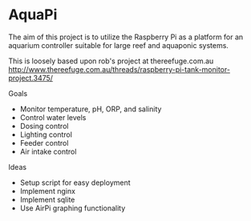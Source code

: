 AquaPi
======

The aim of this project is to utilize the Raspberry Pi as
a platform for an aquarium controller suitable for large
reef and aquaponic systems.

This is loosely based upon rob's project at thereefuge.com.au
http://www.thereefuge.com.au/threads/raspberry-pi-tank-monitor-project.3475/

Goals
  * Monitor temperature, pH, ORP, and salinity
  * Control water levels
  * Dosing control
  * Lighting control
  * Feeder control
  * Air intake control

Ideas
  * Setup script for easy deployment
  * Implement nginx
  * Implement sqlite
  * Use AirPi graphing functionality
